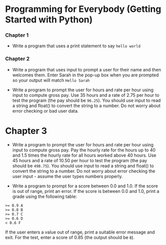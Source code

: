 # Programming for Everybody (Getting Started with Python)

### Chapter 1

- Write a program that uses a print statement to say `hello world`

### Chapter 2

- Write a program that uses input to prompt a user for their name and then welcomes them. Enter Sarah in the pop-up box when you are prompted so your output will match `Hello Sarah`

- Write a program to prompt the user for hours and rate per hour using input to compute gross pay. Use 35 hours and a rate of 2.75 per hour to test the program (the pay should be `96.25`). You should use input to read a string and float() to convert the string to a number. Do not worry about error checking or bad user data.

# Chapter 3 

- Write a program to prompt the user for hours and rate per hour using input to compute gross pay. Pay the hourly rate for the hours up to 40 and 1.5 times the hourly rate for all hours worked above 40 hours. Use 45 hours and a rate of 10.50 per hour to test the program (the pay should be `498.75`). You should use input to read a string and float() to convert the string to a number. Do not worry about error checking the user input - assume the user types numbers properly. 

- Write a program to prompt for a score between 0.0 and 1.0. If the score is out of range, print an error. If the score is between 0.0 and 1.0, print a grade using the following table:

``` 
>= 0.9 A
>= 0.8 B
>= 0.7 C
>= 0.6 D
< 0.6 F

```
If the user enters a value out of range, print a suitable error message and exit. For the test, enter a score of 0.85 (the output should be `B`). 
